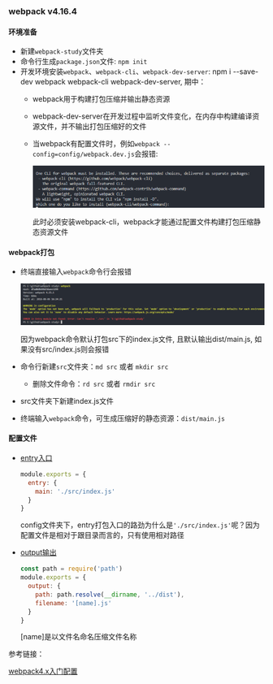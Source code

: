 ### webpack v4.16.4



#### 环境准备

* 新建`webpack-study`文件夹
* 命令行生成`package.json`文件: `npm init`
* 开发环境安装`webpack`、`webpack-cli`、`webpack-dev-server`: npm i --save-dev webpack webpack-cli webpack-dev-server, 期中：
  - webpack用于构建打包压缩并输出静态资源
  - webpack-dev-server在开发过程中监听文件变化，在内存中构建编译资源文件，并不输出打包压缩好的文件
  - 当webpack有配置文件时，例如`webpack --config=config/webpack.dev.js`会报错:

    ![avatar](./imgs/webpack-cli-i.png)

    此时必须安装webpack-cli，webpack才能通过配置文件构建打包压缩静态资源文件

#### webpack打包

* 终端直接输入`webpack`命令行会报错

  ![avatar](./imgs/webpack-error1.png)

  因为webpack命令默认打包src下的index.js文件, 且默认输出dist/main.js, 如果没有src/index.js则会报错

* 命令行新建`src`文件夹：`md src` 或者 `mkdir src`
  - 删除文件命令：`rd src` 或者 `rmdir src`
* src文件夹下新建index.js文件
* 终端输入`webpack`命令，可生成压缩好的静态资源：`dist/main.js`

#### 配置文件

* [entry入口](https://www.webpackjs.com/concepts/entry-points/#%E5%8D%95%E4%B8%AA%E5%85%A5%E5%8F%A3-%E7%AE%80%E5%86%99-%E8%AF%AD%E6%B3%95)

  ```js
  module.exports = {
    entry: {
      main: './src/index.js'
    }
  }
  ```
  config文件夹下，entry打包入口的路劲为什么是`'./src/index.js'`呢？因为配置文件是相对于跟目录而言的，只有使用相对路径

* [output输出](https://www.webpackjs.com/concepts/output/)

  ```js
  const path = require('path')
  module.exports = {
    output: {
      path: path.resolve(__dirname, '../dist'),
      filename: '[name].js'
    }
  }
  ```
  [name]是以文件名命名压缩文件名称

参考链接：

[webpack4.x入门配置](https://www.jianshu.com/p/6712e4e4b8fe)